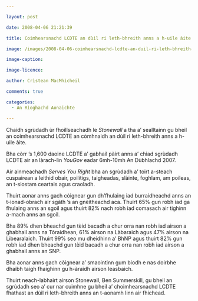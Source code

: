 ```yaml
---

layout: post

date: 2008-04-06 21:21:39

title: Coimhearsnachd LCDTE an dùil ri leth-bhreith anns a h-uile àite

image: /images/2008-04-06-coimhearsnachd-lcdte-an-duil-ri-leth-bhreith-anns-a-h-uile-a-aite.webp

image-caption:

image-licence:

author: Crìstean MacMhìcheil

comments: true

categories:
  - An Rìoghachd Aonaichte

---
```


Chaidh sgrùdadh ùr fhoillseachadh le _Stonewall_ a tha a&#8217; sealltainn gu bheil an coimhearsnachd LCDTE an còmhnaidh an dùil ri leth-bhreith anns a h-uile àite.

<!--more-->

Bha còrr &#8217;s 1,600 daoine LCDTE a&#8217; gabhail pàirt anns a&#8217; chiad sgrùdadh LCDTE air an làrach-lìn _YouGov_ eadar 6mh-10mh An Dùbhlachd 2007.

Air ainmeachadh _Serves You Right_ bha an sgrùdadh a&#8217; toirt a-steach cuspairean a leithid obair, poilitigs, taigheadas, slàinte, foghlam, am poileas, an t-siostam ceartais agus craoladh.

Thuirt aonar anns gach còignear gun dh&#8217;fhulaing iad burraidheachd anns an t-ionad-obrach air sgàth &#8217;s an gnèitheachd aca. Thuirt 65% gun robh iad ga fhulaing anns an sgoil agus thuirt 82% nach robh iad comasach air tighinn a-mach anns an sgoil.

Bha 89% dhen bheachd gun tèid bacadh a chur orra nan robh iad airson a ghabhail anns na Tòraidhean, 61% airson na Làbaraich agus 47% airson na Libearalaich. Thuirt 99% seo mu dheidhinn a&#8217; BhNP agus thuirt 82% gun robh iad dhen bheachd gun tèid bacadh a chur orra nan robh iad airson a ghabhail anns an SNP.

Bha aonar anns gach còignear a&#8217; smaointinn gum biodh e nas doirbhe dhaibh taigh fhaighinn gu h-àraidh airson leasbaich.

Thuirt neach-labhairt airson Stonewall, Ben Summerskill, gu bheil an sgrùdadh seo a&#8217; cur nar cuimhne gu bheil a&#8217; choimhearsnachd LCDTE fhathast an dùil ri leth-bhreith anns an t-aonamh linn air fhichead.

